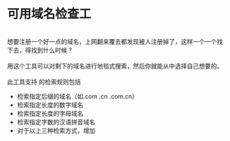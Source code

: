 # 可用域名检查工
<br/> 想要注册一个好一点的域名，上网翻来覆去都发现被人注册掉了，这样一个一个找下去，得找到什么时候？
<br/>
<br/> 用这个工具可以对剩下的域名进行地毯式搜索，然后你就能从中选择自己想要的。
<br/> 
<br/> 此工具支持 的检索规则包括
- 检索指定后缀的域名（如.com .cn .com.cn）
- 检索指定长度的数字域名
- 检索指定长度的字母域名
- 检索指定字数的汉语拼音域名
- 对于以上三种检索方式，增加
